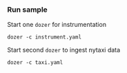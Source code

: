 ### Run sample

Start one `dozer` for instrumentation
```
dozer -c instrument.yaml
```

Start second `dozer` to ingest nytaxi data

```
dozer -c taxi.yaml
```